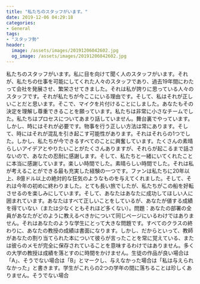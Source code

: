```yaml
---
title: "私たちのスタッフがいます。"
date: 2019-12-06 04:29:18
categories:
- General
tags:
- "スタッフ勢"
header:
  image: /assets/images/20191206042602.jpg
  og_image: /assets/images/20191206042602.jpg
---
```


私たちのスタッフがいます。私に目を向けて聞く人のスタッフがいます。それが、私たちの仕事を可能にしてくれた人々のスタッフであり、過去19年間にわたって会社を発展させ、繁栄させてきました。それは私が誇りに思っている人々のスタッフです。それが私たちが今ここにいる理由です。そして、私はそれが正しいことだと思います。そこで、マイクを片付けることにしました。あなたもその決定を理解し尊重できることを願っています。私たちは非常に小さなチームでした。私たちはプロセスについてあまり話していません。舞台裏でやっています。しかし、時にはそれが必要です。物事を行う正しい方法は常にあります。そして、時にはそれが混乱を引き起こす可能性があります。それはそれらの1つでした。しかし、私たちが今できるすべてのことに興奮しています。たくさんの素晴らしいアイデアとやりたいことがたくさんありますが、それらが起こるまで話さないので、あなたの忍耐に感謝します。そして、私たちと一緒にいてくれたことに本当に感謝しています。楽しい時間でした。素晴らしい時間でした。それは私が考えることができる最も充実した経験の一つです。ファンは私たちに20年以上、8億ドル以上の絶対的な狂気のようなものを与えてくれました。そして、それは今年の初めに終わりました。とても長い旅でしたが、私たちがこの船を好転させるのを楽しみにしています。そして、あなたはあなたに成功してほしい人に囲まれています。あなたはすべて正しいことをしているが、あなたが値する成績を得ていない（または少なくともそれほど多くない）。問題：あなたの部署の全員があなたがどのように教えるべきかについて同じページにいるわけではありません。それはあなたのような学生にとって大きな問題です。すべてのクラスの終わりに、あなたの教授の成績は書面になります。しかし、だからといって、教師があなたの割り当てられた本について彼らが言ったことを常に覚えている、または彼らのメモが完全に保存されていることを意味するわけではありません。多くの大学の教授は成績を落とすのに時間をかけません。生徒の作品が良い場合は「A」、そうでない場合は「B」とマークし、与えなかった場合は「私は与えられなかった」と書きます。学生がこれらの2つの学年の間に落ちることは珍しくありません。そうでない場合
